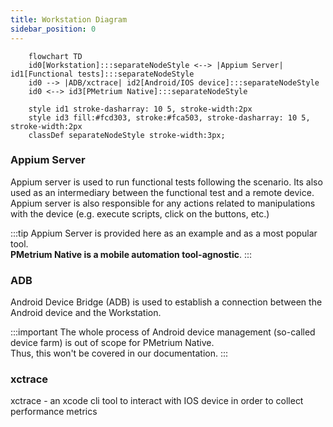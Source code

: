 ```yaml
---
title: Workstation Diagram
sidebar_position: 0
---
```


```mermaid
    flowchart TD
    id0[Workstation]:::separateNodeStyle <--> |Appium Server| id1[Functional tests]:::separateNodeStyle
    id0 --> |ADB/xctrace| id2[Android/IOS device]:::separateNodeStyle
    id0 <--> id3[PMetrium Native]:::separateNodeStyle

    style id1 stroke-dasharray: 10 5, stroke-width:2px
    style id3 fill:#fcd303, stroke:#fca503, stroke-dasharray: 10 5, stroke-width:2px
    classDef separateNodeStyle stroke-width:3px;
```

### Appium Server

Appium server is used to run functional tests following the scenario.
Its also used as an intermediary between the functional test and a remote device.
Appium server is also responsible for any actions related to manipulations with the device
(e.g. execute scripts, click on the buttons, etc.)

:::tip
Appium Server is provided here as an example and as a most popular tool. <br/>
**PMetrium Native is a mobile automation tool-agnostic**.
:::

### ADB

Android Device Bridge (ADB) is used to establish a connection between the Android device and the Workstation.

:::important
The whole process of Android device management (so-called device farm) is out of scope for PMetrium Native. <br/>
Thus, this won't be covered in our documentation.
:::

### xctrace

xctrace - an xcode cli tool to interact with IOS device in order to collect performance metrics